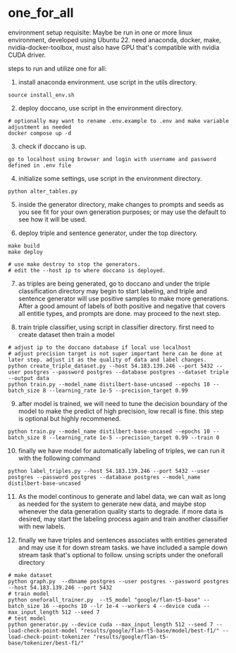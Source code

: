 # one_for_all

environment setup requisite:
Maybe be run in one or more linux environment, developed using Ubuntu 22.
need anaconda, docker, make, nvidia-docker-toolbox, must also have GPU that's compatible with nvidia CUDA driver.

steps to run and utilize one for all:

1. install anaconda environment. use script in the utils directory.
```
source install_env.sh
```

2. deploy doccano, use script in the environment directory.
```
# optionally may want to rename .env.example to .env and make variable adjustment as needed
docker compose up -d
```

3. check if doccano is up.
```
go to localhost using browser and login with username and password defined in .env file
```

4. initialize some settings, use script in the environment directory.
```
python alter_tables.py
```

5. inside the generator directory, make changes to prompts and seeds as you see fit for your own generation purposes; or may use the default to see how it will be used.

6. deploy triple and sentence generator, under the top directory.
```
make build
make deploy

# use make destroy to stop the generators.
# edit the --host ip to where doccano is deployed.
```

7. as triples are being generated,  go to doccano and under the triple classification directory may begin to start labeling, and triple and sentence generator will use positive samples to make more generations. After a good amount of labels of both positive and negative that covers all entitie types, and prompts are done. may proceed to the next step.

8. train triple classifier, using script in classifier directory. first need to create dataset then train a model
```
# adjust ip to the doccano database if local use localhost
# adjust precision target is not super important here can be done at later step. adjust it as the quality of data and label changes.
python create_triple_dataset.py --host 54.183.139.246 --port 5432 --user postgres --password postgres --database postgres --dataset triple --output data
python train.py --model_name distilbert-base-uncased --epochs 10 --batch_size 8 --learning_rate 1e-5 --precision_target 0.99
```

9. after model is trained, we will need to tune the decision boundary of the model to make the predict of high precision, low recall is fine. this step is optional but highly recommened. 
```
python train.py --model_name distilbert-base-uncased --epochs 10 --batch_size 8 --learning_rate 1e-5 --precision_target 0.99 --train 0
```

10. finally we have model for automatically labeling of triples, we can run it with the following command
```
python label_triples.py --host 54.183.139.246 --port 5432 --user postgres --password postgres --database postgres --model_name distilbert-base-uncased
```

11. As the model continous to generate and label data, we can wait as long as needed for the system to generate new data, and maybe stop whenever the data generation quality starts to degrade. if more data is desired, may start the labeling process again and train another classifier with new labels.

12. finally we have triples and sentences associates with entities generated and may use it for down stream tasks. we have included a sample down stream task that's optional to follow. unsing scripts under the oneforall directory
```
# make dataset
python graph.py  --dbname postgres --user postgres --password postgres --host 54.183.139.246 --port 5432
# train model
python oneforall_trainer.py  --t5_model "google/flan-t5-base" --batch_size 16 --epochs 10 --lr 1e-4 --workers 4 --device cuda --max_input_length 512 --seed 7
# test model
python generator.py --device cuda --max_input_length 512 --seed 7 --load-check-point-model "results/google/flan-t5-base/model/best-f1/" --load-check-point-tokenizer "results/google/flan-t5-base/tokenizer/best-f1/"
```

